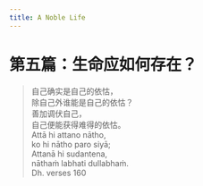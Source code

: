 ```yaml
---
title: A Noble Life
---
```


# 第五篇：生命应如何存在？

> 自己确实是自己的依怙，  
> 除自己外谁能是自己的依怙？  
> 善加调伏自己，  
> 自己便能获得难得的依怙。  
> Attā hi attano nātho,  
> ko hi nātho paro siyā;  
> Attanā hi sudantena,  
> nāthaṁ labhati dullabhaṁ.  
> Dh. verses 160